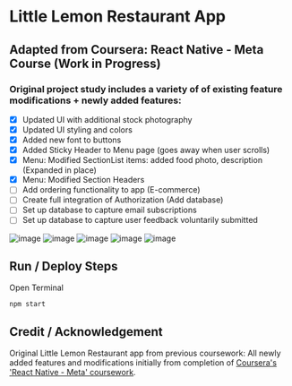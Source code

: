 # Little Lemon Restaurant App 

## Adapted from Coursera: React Native - Meta Course (Work in Progress)


### Original project study includes a variety of of existing feature modifications + newly added features:
- [x] Updated UI with additional stock photography
- [x] Updated UI styling and colors
- [x] Added new font to buttons
- [x] Added Sticky Header to Menu page (goes away when user scrolls)
- [x] Menu: Modified SectionList items: added food photo, description (Expanded in place)
- [x] Menu: Modified Section Headers
- [ ] Add ordering functionality to app (E-commerce)
- [ ] Create full integration of Authorization (Add database)
- [ ] Set up database to capture email subscriptions
- [ ] Set up database to capture user feedback voluntarily submitted

![image](https://user-images.githubusercontent.com/40747156/205197496-6ef9b979-5244-49ac-8c8a-da00a22107e8.png) ![image](https://user-images.githubusercontent.com/40747156/205197550-a48a07c7-1219-4772-8325-3a1feeb59f2a.png) ![image](https://user-images.githubusercontent.com/40747156/205197603-a05e8f79-de3f-4a25-8e1d-694ffea5aca0.png) ![image](https://user-images.githubusercontent.com/40747156/205197655-22af2565-e4f3-4af9-8436-52f843eec141.png) ![image](https://user-images.githubusercontent.com/40747156/205197977-534a102c-1a48-454b-a8e0-599ac2a10a1f.png) 


## Run / Deploy Steps
Open Terminal
```
npm start
```

## Credit / Acknowledgement
Original Little Lemon Restaurant app from previous coursework: All newly added features and modifications initially from completion of [Coursera's 'React Native - Meta' coursework](https://www.coursera.org/account/accomplishments/certificate/S5H92VWZM4ZK).
